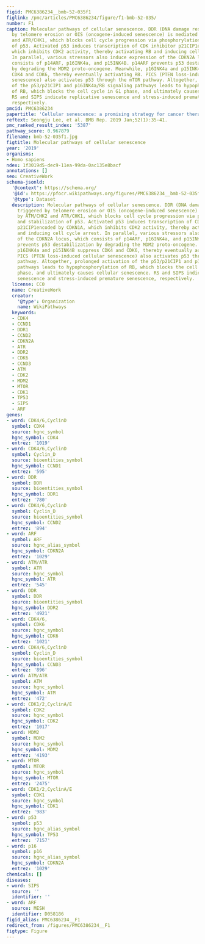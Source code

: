 ```yaml
---
figid: PMC6386234__bmb-52-035f1
figlink: /pmc/articles/PMC6386234/figure/f1-bmb-52-035/
number: F1
caption: Molecular pathways of cellular senescence. DDR (DNA damage response) triggered
  by telomere erosion or OIS (oncogene-induced senescence) is mediated by ATM/CHK2
  and ATR/CHK1, which blocks cell cycle progression via phosphorylation and stabilization
  of p53. Activated p53 induces transcription of CDK inhibitor p21CIP1encoded by CDKN1A,
  which inhibits CDK2 activity, thereby activating RB and inducing cell cycle arrest.
  In parallel, various stressors also induce expression of the CDKN2A locus, which
  consists of p14ARF, p16INK4a, and p15INK4B. p14ARF prevents p53 destabilization
  by degrading the MDM2 proto-oncogene. Meanwhile, p16INK4a and p15INK4B suppress
  CDK4 and CDK6, thereby eventually activating RB. PICS (PTEN loss-induced cellular
  senescence) also activates p53 through the mTOR pathway. Altogether, prolonged activation
  of the p53/p21CIP1 and p16INK4a/RB signaling pathways leads to hypophosphorylation
  of RB, which blocks the cell cycle in G1 phase, and ultimately causes cellular senescence.
  RS and SIPS indicate replicative senescence and stress-induced premature senescence,
  respectively.
pmcid: PMC6386234
papertitle: 'Cellular senescence: a promising strategy for cancer therapy.'
reftext: Seongju Lee, et al. BMB Rep. 2019 Jan;52(1):35-41.
pmc_ranked_result_index: '5387'
pathway_score: 0.967879
filename: bmb-52-035f1.jpg
figtitle: Molecular pathways of cellular senescence
year: '2019'
organisms:
- Homo sapiens
ndex: 1f3019d5-dec9-11ea-99da-0ac135e8bacf
annotations: []
seo: CreativeWork
schema-jsonld:
  '@context': https://schema.org/
  '@id': https://pfocr.wikipathways.org/figures/PMC6386234__bmb-52-035f1.html
  '@type': Dataset
  description: Molecular pathways of cellular senescence. DDR (DNA damage response)
    triggered by telomere erosion or OIS (oncogene-induced senescence) is mediated
    by ATM/CHK2 and ATR/CHK1, which blocks cell cycle progression via phosphorylation
    and stabilization of p53. Activated p53 induces transcription of CDK inhibitor
    p21CIP1encoded by CDKN1A, which inhibits CDK2 activity, thereby activating RB
    and inducing cell cycle arrest. In parallel, various stressors also induce expression
    of the CDKN2A locus, which consists of p14ARF, p16INK4a, and p15INK4B. p14ARF
    prevents p53 destabilization by degrading the MDM2 proto-oncogene. Meanwhile,
    p16INK4a and p15INK4B suppress CDK4 and CDK6, thereby eventually activating RB.
    PICS (PTEN loss-induced cellular senescence) also activates p53 through the mTOR
    pathway. Altogether, prolonged activation of the p53/p21CIP1 and p16INK4a/RB signaling
    pathways leads to hypophosphorylation of RB, which blocks the cell cycle in G1
    phase, and ultimately causes cellular senescence. RS and SIPS indicate replicative
    senescence and stress-induced premature senescence, respectively.
  license: CC0
  name: CreativeWork
  creator:
    '@type': Organization
    name: WikiPathways
  keywords:
  - CDK4
  - CCND1
  - DDR1
  - CCND2
  - CDKN2A
  - ATR
  - DDR2
  - CDK6
  - CCND3
  - ATM
  - CDK2
  - MDM2
  - MTOR
  - CDK1
  - TP53
  - SIPS
  - ARF
genes:
- word: CDK4/6,CyclinD
  symbol: CDK4
  source: hgnc_symbol
  hgnc_symbol: CDK4
  entrez: '1019'
- word: CDK4/6,CyclinD
  symbol: Cyclin_D
  source: bioentities_symbol
  hgnc_symbol: CCND1
  entrez: '595'
- word: DDR
  symbol: DDR
  source: bioentities_symbol
  hgnc_symbol: DDR1
  entrez: '780'
- word: CDK4/6,CyclinD
  symbol: Cyclin_D
  source: bioentities_symbol
  hgnc_symbol: CCND2
  entrez: '894'
- word: ARF
  symbol: ARF
  source: hgnc_alias_symbol
  hgnc_symbol: CDKN2A
  entrez: '1029'
- word: ATM/ATR
  symbol: ATR
  source: hgnc_symbol
  hgnc_symbol: ATR
  entrez: '545'
- word: DDR
  symbol: DDR
  source: bioentities_symbol
  hgnc_symbol: DDR2
  entrez: '4921'
- word: CDK4/6,
  symbol: CDK6
  source: hgnc_symbol
  hgnc_symbol: CDK6
  entrez: '1021'
- word: CDK4/6,CyclinD
  symbol: Cyclin_D
  source: bioentities_symbol
  hgnc_symbol: CCND3
  entrez: '896'
- word: ATM/ATR
  symbol: ATM
  source: hgnc_symbol
  hgnc_symbol: ATM
  entrez: '472'
- word: CDK1/2,CyclinA/E
  symbol: CDK2
  source: hgnc_symbol
  hgnc_symbol: CDK2
  entrez: '1017'
- word: MDM2
  symbol: MDM2
  source: hgnc_symbol
  hgnc_symbol: MDM2
  entrez: '4193'
- word: MTOR
  symbol: MTOR
  source: hgnc_symbol
  hgnc_symbol: MTOR
  entrez: '2475'
- word: CDK1/2,CyclinA/E
  symbol: CDK1
  source: hgnc_symbol
  hgnc_symbol: CDK1
  entrez: '983'
- word: p53
  symbol: p53
  source: hgnc_alias_symbol
  hgnc_symbol: TP53
  entrez: '7157'
- word: p16
  symbol: p16
  source: hgnc_alias_symbol
  hgnc_symbol: CDKN2A
  entrez: '1029'
chemicals: []
diseases:
- word: SIPS
  source: ''
  identifier: ''
- word: ARF
  source: MESH
  identifier: D058186
figid_alias: PMC6386234__F1
redirect_from: /figures/PMC6386234__F1
figtype: Figure
---
```

